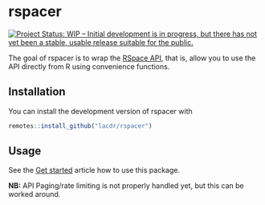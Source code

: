 
<!-- README.md is generated from README.Rmd. Please edit that file -->

# rspacer

<!-- badges: start -->

[![Project Status: WIP – Initial development is in progress, but there
has not yet been a stable, usable release suitable for the
public.](https://www.repostatus.org/badges/latest/wip.svg)](https://www.repostatus.org/#wip)
<!-- badges: end -->

The goal of rspacer is to wrap the [RSpace
API](https://community.researchspace.com/public/apiDocs), that is, allow
you to use the API directly from R using convenience functions.

## Installation

You can install the development version of rspacer with

``` r
remotes::install_github("lacdr/rspacer")
```

## Usage

See the [Get
started](https://lacdr.github.io/rspacer/articles/rspacer.html)
article how to use this package.

**NB:** API Paging/rate limiting is not properly handled yet, but this
can be worked around.

